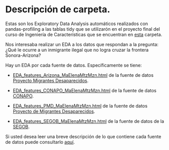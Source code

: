 # Descripción de carpeta.

Estas son los Exploratory Data Analysis automáticos realizados con pandas-profiling a las tablas tidy que se utilizarón en el proyecto final del curso de Ingeniería de Características que se encuentran en [esta](https://github.com/Maleniski/ing-caracteristicas/tree/main/FuentesDatosMigrantes) carpeta. 

Nos interesaba realizar un EDA a los datos que respondan a la pregunta: ¿Qué le ocurre a un inmigrante ilegal que no logra cruzar la frontera Sonora-Arizona?

Hay un EDA por cada fuente de datos. Específicamente se tiene: 

* [EDA_features_Arizona_MaElenaMtzMzn.html](https://github.com/Maleniski/ing-caracteristicas/blob/main/EDA_automatico_datosmigrantes/EDA_features_Arizona_MaElenaMtzMzn.html) de la fuente de datos [Proyecto Migrantes Desaparecidos](https://github.com/Maleniski/ing-caracteristicas/blob/main/FuentesDatosMigrantes/ARIZONA.csv).

* [EDA_features_CONAPO_MaElenaMtzMzn.html](https://github.com/Maleniski/ing-caracteristicas/blob/main/EDA_automatico_datosmigrantes/EDA_features_CONAPO_MaElenaMtzMzn.html) de la fuente de datos [CONAPO](https://github.com/Maleniski/ing-caracteristicas/blob/main/FuentesDatosMigrantes/CONAPO.csv).

* [EDA_features_PMD_MaElenaMtzMzn.html](https://github.com/Maleniski/ing-caracteristicas/blob/main/EDA_automatico_datosmigrantes/EDA_features_PMD_MaElenaMtzMzn.html) de la fuente de datos [Proyecto de Migrantes Desaparecidos](https://github.com/Maleniski/ing-caracteristicas/blob/main/FuentesDatosMigrantes/PMD.csv).

* [EDA_features_SEGOB_MaElenaMtzMzn.html](https://github.com/Maleniski/ing-caracteristicas/blob/main/EDA_automatico_datosmigrantes/EDA_features_SEGOB_MaElenaMtzMzn.html) de la fuente de datos de la [SEGOB](https://github.com/Maleniski/ing-caracteristicas/blob/main/FuentesDatosMigrantes/SEGOB.zip).

Si usted desea leer una breve descripción de lo que contiene cada fuente de datos puede consultarlo [aquí](https://github.com/Maleniski/ing-caracteristicas/blob/main/FuentesDatosMigrantes/readme.md).
